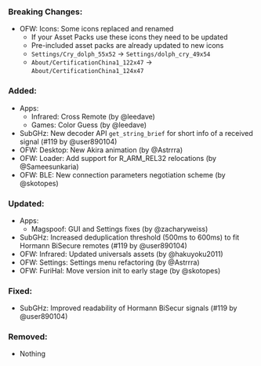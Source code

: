 ### Breaking Changes:
- OFW: Icons: Some icons replaced and renamed
  - If your Asset Packs use these icons they need to be updated
  - Pre-included asset packs are already updated to new icons
  - `Settings/Cry_dolph_55x52` -> `Settings/dolph_cry_49x54`
  - `About/CertificationChina1_122x47` -> `About/CertificationChina1_124x47`

### Added:
- Apps:
  - Infrared: Cross Remote (by @leedave)
  - Games: Color Guess (by @leedave)
- SubGHz: New decoder API `get_string_brief` for short info of a received signal (#119 by @user890104)
- OFW: Desktop: New Akira animation (by @Astrrra)
- OFW: Loader: Add support for R_ARM_REL32 relocations (by @Sameesunkaria)
- OFW: BLE: New connection parameters negotiation scheme (by @skotopes)

### Updated:
- Apps:
  - Magspoof: GUI and Settings fixes (by @zacharyweiss)
- SubGHz: Increased deduplication threshold (500ms to 600ms) to fit Hormann BiSecure remotes  (#119 by @user890104)
- OFW: Infrared: Updated universals assets (by @hakuyoku2011)
- OFW: Settings: Settings menu refactoring (by @Astrrra)
- OFW: FuriHal: Move version init to early stage (by @skotopes)

### Fixed:
- SubGHz: Improved readability of Hormann BiSecur signals (#119 by @user890104)

### Removed:
- Nothing
